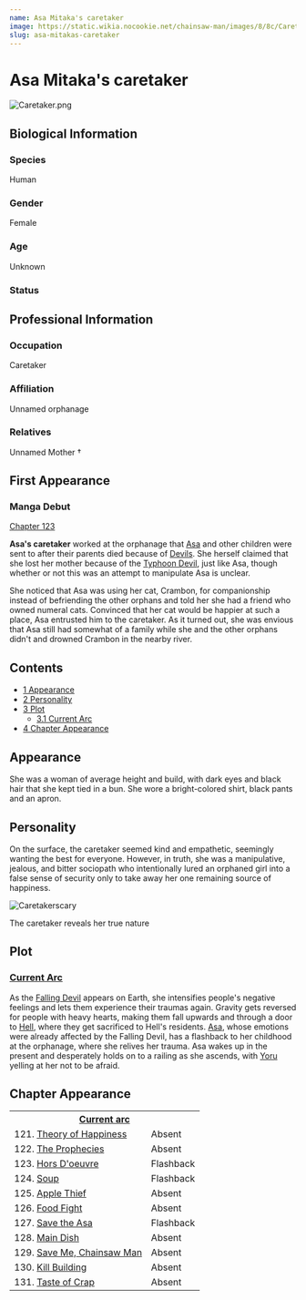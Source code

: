 ```yaml
---
name: Asa Mitaka's caretaker
image: https://static.wikia.nocookie.net/chainsaw-man/images/8/8c/Caretaker.png
slug: asa-mitakas-caretaker
---
```


# Asa Mitaka's caretaker

![](https://static.wikia.nocookie.net/chainsaw-man/images/8/8c/Caretaker.png "Caretaker.png")

## Biological Information

### Species

Human

### Gender

Female

### Age

Unknown

### Status

## Professional Information

### Occupation

Caretaker

### Affiliation

Unnamed orphanage

### Relatives

Unnamed Mother †

## First Appearance

### Manga Debut

[Chapter 123](/chapter-123 "Chapter 123")

  
**Asa's caretaker** worked at the orphanage that [Asa](/asa-mitaka "Asa Mitaka") and other children were sent to after their parents died because of [Devils](/devil "Devil"). She herself claimed that she lost her mother because of the [Typhoon Devil](/typhoon-devil "Typhoon Devil"), just like Asa, though whether or not this was an attempt to manipulate Asa is unclear.

She noticed that Asa was using her cat, Crambon, for companionship instead of befriending the other orphans and told her she had a friend who owned numeral cats. Convinced that her cat would be happier at such a place, Asa entrusted him to the caretaker. As it turned out, she was envious that Asa still had somewhat of a family while she and the other orphans didn't and drowned Crambon in the nearby river.

## Contents

-   [1 Appearance](#Appearance)
-   [2 Personality](#Personality)
-   [3 Plot](#Plot)
    -   [3.1 Current Arc](#Current_Arc)
-   [4 Chapter Appearance](#Chapter_Appearance)

## Appearance

She was a woman of average height and build, with dark eyes and black hair that she kept tied in a bun. She wore a bright-colored shirt, black pants and an apron.

## Personality

On the surface, the caretaker seemed kind and empathetic, seemingly wanting the best for everyone. However, in truth, she was a manipulative, jealous, and bitter sociopath who intentionally lured an orphaned girl into a false sense of security only to take away her one remaining source of happiness.

![Caretakerscary](https://static.wikia.nocookie.net/chainsaw-man/images/5/5f/Caretakerscary.png "Caretakerscary.png")

[](/file:caretakerscary.png)

The caretaker reveals her true nature

## Plot

### [Current Arc](/current-arc "Current arc")

As the [Falling Devil](/falling-devil "Falling Devil") appears on Earth, she intensifies people's negative feelings and lets them experience their traumas again. Gravity gets reversed for people with heavy hearts, making them fall upwards and through a door to [Hell](/hell "Hell"), where they get sacrificed to Hell's residents. [Asa](/asa-mitaka "Asa Mitaka"), whose emotions were already affected by the Falling Devil, has a flashback to her childhood at the orphanage, where she relives her trauma. Asa wakes up in the present and desperately holds on to a railing as she ascends, with [Yoru](/yoru "Yoru") yelling at her not to be afraid.

## Chapter Appearance

<table><tbody><tr><th colspan="2"><center><a href="/current-arc" title="Current arc"><span>Current arc</span></a></center></th></tr><tr><td>121. <a href="/chapter-121" title="Chapter 121">Theory of Happiness</a></td><td><span>Absent</span></td></tr><tr><td>122. <a href="/chapter-122" title="Chapter 122">The Prophecies</a></td><td><span>Absent</span></td></tr><tr><td>123. <a href="/chapter-123" title="Chapter 123">Hors D'oeuvre</a></td><td><span>Flashback</span></td></tr><tr><td>124. <a href="/chapter-124" title="Chapter 124">Soup</a></td><td><span>Flashback</span></td></tr><tr><td>125. <a href="/chapter-125" title="Chapter 125">Apple Thief</a></td><td><span>Absent</span></td></tr><tr><td>126. <a href="/chapter-126" title="Chapter 126">Food Fight</a></td><td><span>Absent</span></td></tr><tr><td>127. <a href="/chapter-127" title="Chapter 127">Save the Asa</a></td><td><span>Flashback</span></td></tr><tr><td>128. <a href="/chapter-128" title="Chapter 128">Main Dish</a></td><td><span>Absent</span></td></tr><tr><td>129. <a href="/chapter-129" title="Chapter 129">Save Me, Chainsaw Man</a></td><td><span>Absent</span></td></tr><tr><td>130. <a href="/chapter-130" title="Chapter 130">Kill Building</a></td><td><span>Absent</span></td></tr><tr><td>131. <a href="/chapter-131" title="Chapter 131">Taste of Crap</a></td><td><span>Absent</span></td></tr></tbody></table>